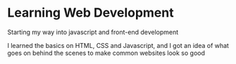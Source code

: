 # Learning Web Development
Starting my way into javascript and front-end development

I learned the basics on HTML, CSS and Javascript, and I got an idea of what goes on behind the scenes to make common websites look so good
